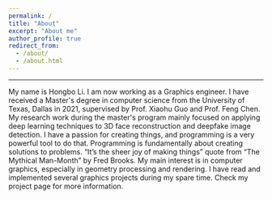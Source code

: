 ```yaml
---
permalink: /
title: "About"
excerpt: "About me"
author_profile: true
redirect_from: 
  - /about/
  - /about.html
---
```

<hr>
My name is Hongbo Li. I am now working as a Graphics engineer. I have received a Master's degree in computer science from the University of Texas, Dallas in 2021, supervised by Prof. Xiaohu Guo and Prof. Feng Chen. My research work during the master's program mainly focused on applying deep learning techniques to 3D face reconstruction and deepfake image detection.
I have a passion for creating things, and programming is a very powerful tool to do that. Programming is fundamentally about creating solutions to problems. “It’s the sheer joy of making things” quote from “The Mythical Man-Month” by Fred Brooks.
My main interest is in computer graphics, especially in geometry processing and rendering. I have read and implemented several graphics projects during my spare time. Check my project page for more information.
